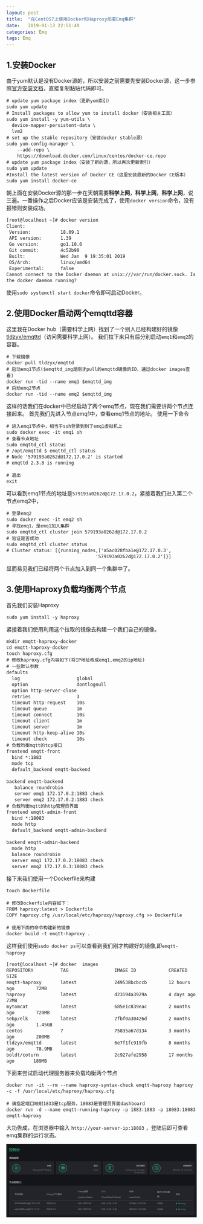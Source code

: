 ```yaml
---
layout: post
title:  "在CentOS7上使用Docker和Haproxy部署Emq集群"
date:   2019-01-13 22:51:49
categories: Emq
tags: Emq
---
```

## 1.安装Docker
由于yum默认是没有Docker源的，所以安装之前需要先安装Docker源，这一步参照[官方安装文档](https://docs.docker.com/install/linux/docker-ce/ubuntu/)，直接复制黏贴代码即可。
```
# update yum package index（更新yum索引）
sudo yum update
# Install packages to allow yum to install docker（安装相关工具）
sudo yum install -y yum-utils \
  device-mapper-persistent-data \
  lvm2
# set up the stable repository（安装docker stable源）
sudo yum-config-manager \
    --add-repo \
    https://download.docker.com/linux/centos/docker-ce.repo
# update yum package index（安装了新的源，所以再次更新索引）
sudo yum update
#Install the latest version of Docker CE（这里安装最新的Docker CE版本）
sudo yum install docker-ce
```
朝上面在安装Docker源的那一步在天朝需要**科学上网**，**科学上网**，**科学上网**，说三遍。一番操作之后Docker应该是安装完成了，使用`docker version`命令，没有报错则安装成功。
```
[root@localhost ~]# docker version
Client:
 Version:           18.09.1
 API version:       1.39
 Go version:        go1.10.6
 Git commit:        4c52b90
 Built:             Wed Jan  9 19:35:01 2019
 OS/Arch:           linux/amd64
 Experimental:      false
Cannot connect to the Docker daemon at unix:///var/run/docker.sock. Is the docker daemon running?
```
使用`sudo systemctl start docker`命令即可启动Docker。

## 2.使用Docker启动两个emqttd容器
这里我在Docker hub（需要科学上网）找到了一个别人已经构建好的镜像[tldzyx/emqttd](https://hub.docker.com/r/tldzyx/emqttd)（访问需要科学上网）。
我们拉下来只有后分别启动`emq1`和`emq2`的容器。
```
# 下载镜像
docker pull tldzyx/emqttd
# 启动emq1节点($emqttd_img是刚才pull的emqttd镜像的ID，通过docker images查看)
docker run -tid --name emq1 $emqttd_img
# 启动emq2节点
docker run -tid --name emq2 $emqttd_img
```
这样的话我们在docker中已经启动了两个emq节点，现在我们需要讲两个节点连接起来。
首先我们先进入节点emq1中，查看emq1节点的地址。
使用一下命令
```
# 进入emq1节点中，相当于ssh登录到到了emq1虚拟机上
sudo docker exec -it emq1 sh 
# 查看节点地址
sudo emqttd_ctl status
# /opt/emqttd $ emqttd_ctl status
# Node '579193a0262d@172.17.0.2' is started
# emqttd 2.3.8 is running

# 退出
exit
```
可以看到emq1节点的地址是`579193a0262d@172.17.0.2`，紧接着我们进入第二个节点emq2中，
```
# 登录emq2
sudo docker exec -it emq2 sh
# 寻找emq1，是emq1加入集群
sudo emqttd_ctl cluster join 579193a0262d@172.17.0.2
# 验证是否成功
sudo emqttd_ctl cluster status
# Cluster status: [{running_nodes,['a5ac028fba1e@172.17.0.3',
                                 '579193a0262d@172.17.0.2']}]
```
显而易见我们已经将两个节点加入到同一个集群中了。

## 3.使用Haproxy负载均衡两个节点
首先我们安装Haproxy
```
sudo yum install -y haproxy
```
紧接着我们使用利用这个拉取的镜像去构建一个我们自己的镜像。
```
mkdir emqtt-haproxy-docker
cd emqtt-haproxy-docker
touch haproxy.cfg
# 修改haproxy.cfg内容如下(将IP地址改成emq1,emq2的ip地址)
# 一些默认参数
defaults
  log                     global
  option                  dontlognull
  option http-server-close
  retries                 3
  timeout http-request    10s
  timeout queue           1m
  timeout connect         10s
  timeout client          1m
  timeout server          1m
  timeout http-keep-alive 10s
  timeout check           10s
# 负载均衡mqtt的tcp接口
frontend emqtt-front
  bind *:1883
  mode tcp
  default_backend emqtt-backend

backend emqtt-backend
   balance roundrobin
   server emq1 172.17.0.2:1883 check
   server emq2 172.17.0.2:1883 check
# 负载均衡mqtt的http管理员界面
frontend emqtt-admin-front
  bind *:18083
  mode http
  default_backend emqtt-admin-backend

backend emqtt-admin-backend
  mode http
  balance roundrobin
  server emq1 172.17.0.2:18083 check
  server emq2 172.17.0.3:18083 check
```
接下来我们使用一个Dockerfile来构建
```
touch Dockerfile

# 修改Dockerfile内容如下：
FROM haproxy:latest > Dockerfile
COPY haproxy.cfg /usr/local/etc/haproxy/haproxy.cfg >> Dockerfile

# 使用下面的命令构建新的镜像
docker build -t emqtt-haproxy .
```
这样我们使用`sudo docker ps`可以查看到我们刚才构建好的镜像,即`emqtt-haproxy`
```
[root@localhost ~]# docker  images
REPOSITORY          TAG                 IMAGE ID            CREATED             SIZE
emqtt-haproxy       latest              249538bcbccb        12 hours ago        72MB
haproxy             latest              d23194a3929a        4 days ago          72MB
mytomcat            latest              685e1c839eac        2 months ago        720MB
sebp/elk            latest              2fbf0a30426d        2 months ago        1.45GB
centos              7                   75835a67d134        3 months ago        200MB
tldzyx/emqttd       latest              6e7f1fc919fb        8 months ago        78.9MB
boldt/coturn        latest              2c927afe2958        17 months ago       189MB
```
下面来尝试启动代理服务器来负载均衡两个节点
```
docker run -it --rm --name haproxy-syntax-check emqtt-haproxy haproxy -c -f /usr/local/etc/haproxy/haproxy.cfg

# 请指定端口映射1833是tcp服务，18083是管理员界面dashboard
docker run -d --name emqtt-running-haproxy -p 1883:1883 -p 18083:18083 emqtt-haproxy
```

大功告成，在浏览器中输入 `http://your-server-ip:18083` ，登陆后即可查看emq集群的运行状态。

![emq_node](/assets/img/2019-01-13-emq-node.png)